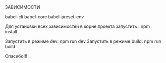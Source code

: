 ЗАВИСИМОСТИ

babel-cli
babel-core
babel-preset-env

Для установки всех зависимостей в корне проекта запустить : npm install

Запустить в режиме dev: npm run dev
Запустить в режиме build: npm run build

Спасибо!!!
